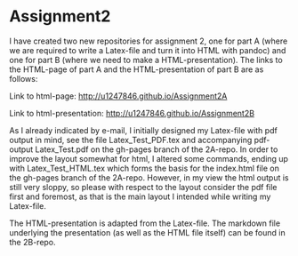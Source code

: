 # Assignment2

I have created two new repositories for assignment 2, one for part A (where we are required to write a Latex-file and turn it into HTML with pandoc) and one for part B (where we need to make a HTML-presentation). The links to the HTML-page of part A and the HTML-presentation of part B are as follows:

Link to html-page: http://u1247846.github.io/Assignment2A

Link to html-presentation: http://u1247846.github.io/Assignment2B

As I already indicated by e-mail, I initially designed my Latex-file with pdf output in mind, see the file Latex_Test_PDF.tex and accompanying pdf-output Latex_Test.pdf on the gh-pages branch of the 2A-repo. In order to improve the layout somewhat for html, I altered some commands, ending up with Latex_Test_HTML.tex which forms the basis for the index.html file on the gh-pages branch of the 2A-repo. However, in my view the html output is still very sloppy, so please with respect to the layout consider the pdf file first and foremost, as that is the main layout I intended while writing my Latex-file.

The HTML-presentation is adapted from the Latex-file. The markdown file underlying the presentation (as well as the HTML file itself) can be found in the 2B-repo. 
